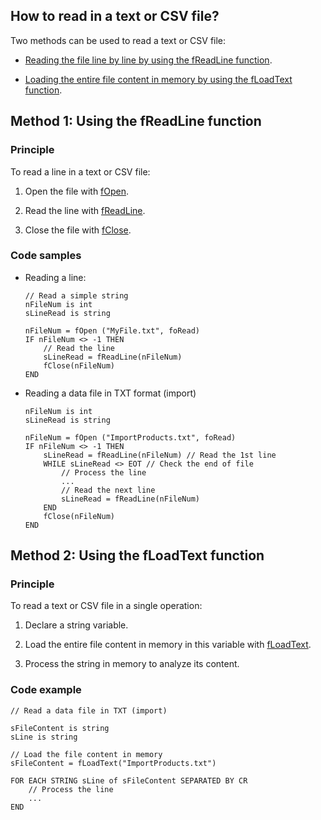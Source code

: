 
## How to read in a text or CSV file? 
			

<a name="NOTE1"></a>
<a name="NOTE1_1"></a>
Two methods can be used to read a text or CSV file: 

- [Reading the file line by line by using the fReadLine function](#NOTE2_1). 

- [Loading the entire file content in memory by using the fLoadText function](#NOTE3_1).




<a name="NOTE2"></a>
<a name="NOTE2_1"></a>


## Method 1: Using the fReadLine function
<a name="method_1_using_the_freadline_function_ELTTEXTE000138"></a>


### Principle
<a name="principle_ELTPARAGRAPHE000023"></a>

To read a line in a text or CSV file: 

1. Open the file with [fOpen](../WDLang1/3036036.md). 

2. Read the line with [fReadLine](../WDLang1/3036031.md).

3. Close the file with [fClose](../WDLang1/3036027.md). 





### Code samples
<a name="code_samples_ELTPARAGRAPHE000041"></a>

- Reading a line: 
	
	```wl
	// Read a simple string
	nFileNum is int
	sLineRead is string
	
	nFileNum = fOpen ("MyFile.txt", foRead)
	IF nFileNum <> -1 THEN
		// Read the line
		sLineRead = fReadLine(nFileNum)
		fClose(nFileNum)
	END
	```


- Reading a data file in TXT format (import) 
	
	```wl
	nFileNum is int
	sLineRead is string
	
	nFileNum = fOpen ("ImportProducts.txt", foRead)
	IF nFileNum <> -1 THEN
		sLineRead = fReadLine(nFileNum) // Read the 1st line
		WHILE sLineRead <> EOT // Check the end of file
			// Process the line
			...
			// Read the next line
			sLineRead = fReadLine(nFileNum)
		END
		fClose(nFileNum)
	END
	```





<a name="NOTE3"></a>
<a name="NOTE3_1"></a>


## Method 2: Using the fLoadText function
<a name="method_2_using_the_floadtext_function_ELTTEXTE000168"></a>


### Principle
<a name="principle_ELTPARAGRAPHE000055"></a>

To read a text or CSV file in a single operation: 

1. Declare a string variable. 

2. Load the entire file content in memory in this variable with [fLoadText](../WDLang1/3036006.md). 

3. Process the string in memory to analyze its content. 





### Code example
<a name="code_example_ELTPARAGRAPHE000067"></a>


```wl
// Read a data file in TXT (import)

sFileContent is string
sLine is string

// Load the file content in memory
sFileContent = fLoadText("ImportProducts.txt")

FOR EACH STRING sLine of sFileContent SEPARATED BY CR
	// Process the line
	...
END
```




